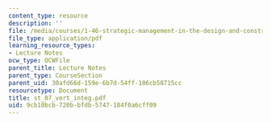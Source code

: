 ```yaml
---
content_type: resource
description: ''
file: /media/courses/1-46-strategic-management-in-the-design-and-construction-value-chain-fall-2003/9cb10bcb720bbfdb5747184f0a6cff09_st_07_vert_integ.pdf
file_type: application/pdf
learning_resource_types:
- Lecture Notes
ocw_type: OCWFile
parent_title: Lecture Notes
parent_type: CourseSection
parent_uid: 30afd66d-159e-6b7d-54ff-106cb58715cc
resourcetype: Document
title: st_07_vert_integ.pdf
uid: 9cb10bcb-720b-bfdb-5747-184f0a6cff09
---
```

